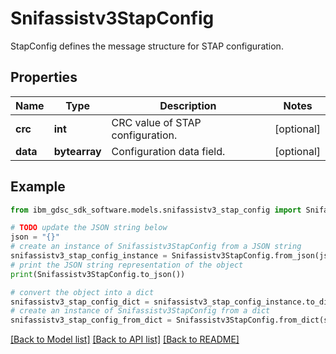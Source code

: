 # Snifassistv3StapConfig

StapConfig defines the message structure for STAP configuration.

## Properties

Name | Type | Description | Notes
------------ | ------------- | ------------- | -------------
**crc** | **int** | CRC value of STAP configuration. | [optional] 
**data** | **bytearray** | Configuration data field. | [optional] 

## Example

```python
from ibm_gdsc_sdk_software.models.snifassistv3_stap_config import Snifassistv3StapConfig

# TODO update the JSON string below
json = "{}"
# create an instance of Snifassistv3StapConfig from a JSON string
snifassistv3_stap_config_instance = Snifassistv3StapConfig.from_json(json)
# print the JSON string representation of the object
print(Snifassistv3StapConfig.to_json())

# convert the object into a dict
snifassistv3_stap_config_dict = snifassistv3_stap_config_instance.to_dict()
# create an instance of Snifassistv3StapConfig from a dict
snifassistv3_stap_config_from_dict = Snifassistv3StapConfig.from_dict(snifassistv3_stap_config_dict)
```
[[Back to Model list]](../README.md#documentation-for-models) [[Back to API list]](../README.md#documentation-for-api-endpoints) [[Back to README]](../README.md)


